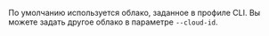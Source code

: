 По умолчанию используется облако, заданное в профиле CLI. Вы можете задать другое облако в параметре `--cloud-id`.